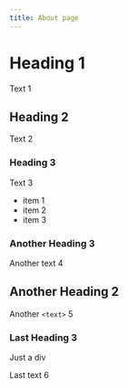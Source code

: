 ```yaml
---
title: About page
---
```


# Heading 1

Text 1

## Heading 2

Text 2

### Heading 3

Text 3

- item 1
- item 2
- item 3

### Another Heading 3

<p id="text4">Another text 4</p>

<h2 id="heading2b">Another Heading 2</h2>

Another `<text>` 5

### Last Heading 3

<div>Just a div</div>

<div><p>Last text 6 </p></div>
